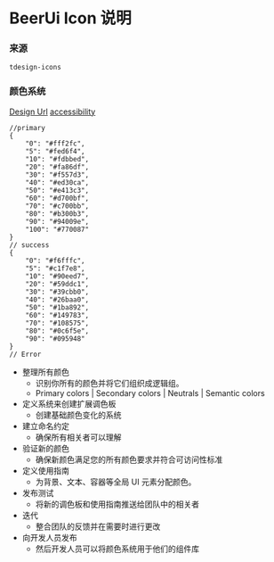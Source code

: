 # BeerUi Icon 说明

### 来源

`tdesign-icons`

### 颜色系统
[Design Url](https://uxdesign.cc/defining-colors-in-your-design-system-828148e6210a)
[accessibility](https://design.gs.com/foundation/accessibility)
```
//primary
{
    "0": "#fff2fc",
    "5": "#fed6f4",
    "10": "#fdbbed",
    "20": "#fa86df",
    "30": "#f557d3",
    "40": "#ed30ca",
    "50": "#e413c3",
    "60": "#d700bf",
    "70": "#c700bb",
    "80": "#b300b3",
    "90": "#94009e",
    "100": "#770087"
}
// success
{
    "0": "#f6fffc",
    "5": "#c1f7e8",
    "10": "#90eed7",
    "20": "#59ddc1",
    "30": "#39cbb0",
    "40": "#26baa0",
    "50": "#1ba892",
    "60": "#149783",
    "70": "#108575",
    "80": "#0c6f5e",
    "90": "#095948"
}
// Error
```
- 整理所有颜色 
  - 识别你所有的颜色并将它们组织成逻辑组。
  - Primary colors | Secondary colors | Neutrals | Semantic colors
- 定义系统来创建扩展调色板 
  - 创建基础颜色变化的系统
- 建立命名约定 
  - 确保所有相关者可以理解
- 验证新的颜色 
  - 确保新颜色满足您的所有颜色要求并符合可访问性标准
- 定义使用指南 
  - 为背景、文本、容器等全局 UI 元素分配颜色。
- 发布测试 
  - 将新的调色板和使用指南推送给团队中的相关者
- 迭代 
  - 整合团队的反馈并在需要时进行更改
- 向开发人员发布 
  - 然后开发人员可以将颜色系统用于他们的组件库
